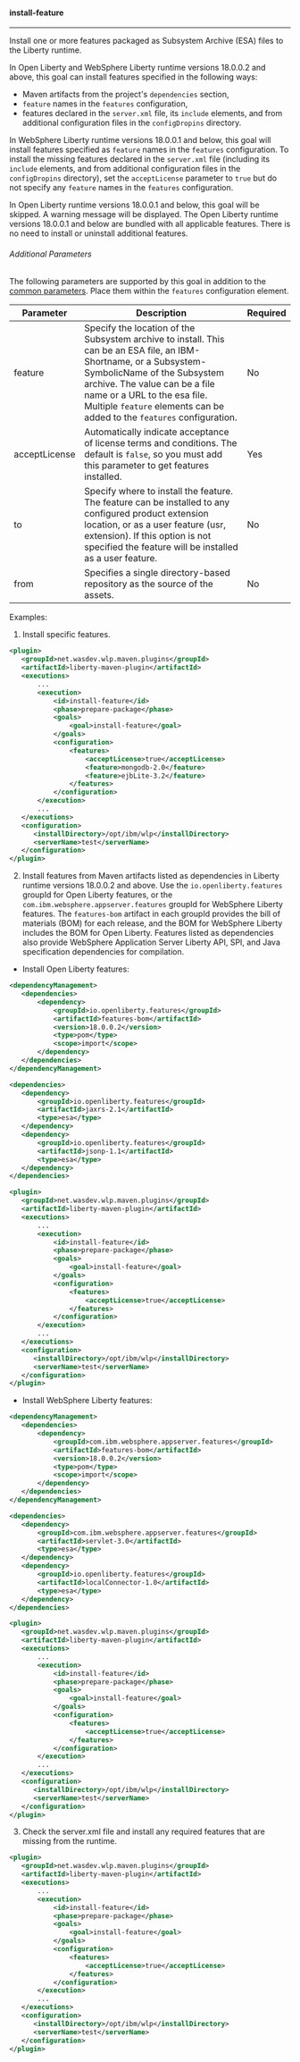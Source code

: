 #### install-feature
---
Install one or more features packaged as Subsystem Archive (ESA) files to the Liberty runtime.

In Open Liberty and WebSphere Liberty runtime versions 18.0.0.2 and above, this goal can install features specified in the following ways:
* Maven artifacts from the project's `dependencies` section,
* `feature` names in the `features` configuration,
* features declared in the `server.xml` file, its `include` elements, and from additional configuration files in the `configDropins` directory.

In WebSphere Liberty runtime versions 18.0.0.1 and below, this goal will install features specified as `feature` names in the `features` configuration. To install the missing features declared in the `server.xml` file (including its `include` elements, and from additional configuration files in the `configDropins` directory), set the `acceptLicense` parameter to `true` but do not specify any `feature` names in the `features` configuration.

In Open Liberty runtime versions 18.0.0.1 and below, this goal will be skipped. A warning message will be displayed. The Open Liberty runtime versions 18.0.0.1 and below are bundled with all applicable features. There is no need to install or uninstall additional features.

###### Additional Parameters

The following parameters are supported by this goal in addition to the [common parameters](common-parameters.md#common-parameters). Place them within the `features` configuration element.

| Parameter | Description | Required |
| --------  | ----------- | -------  |
| feature | Specify the location of the Subsystem archive to install. This can be an ESA file, an IBM-Shortname, or a Subsystem-SymbolicName of the Subsystem archive. The value can be a file name or a URL to the esa file. Multiple `feature` elements can be added to the `features` configuration. | No |
| acceptLicense | Automatically indicate acceptance of license terms and conditions. The default is `false`, so you must add this parameter to get features installed. | Yes |
| to | Specify where to install the feature. The feature can be installed to any configured product extension location, or as a user feature (usr, extension). If this option is not specified the feature will be installed as a user feature. | No |
| from | Specifies a single directory-based repository as the source of the assets. | No |

Examples:

1. Install specific features.
 ```xml
<plugin>
    <groupId>net.wasdev.wlp.maven.plugins</groupId>
    <artifactId>liberty-maven-plugin</artifactId>
    <executions>
        ...
        <execution>
            <id>install-feature</id>
            <phase>prepare-package</phase>
            <goals>
                <goal>install-feature</goal>
            </goals>
            <configuration>
                <features>
                    <acceptLicense>true</acceptLicense>
                    <feature>mongodb-2.0</feature>
                    <feature>ejbLite-3.2</feature>
                </features>
            </configuration>
        </execution>
        ...
    </executions>
    <configuration>
       <installDirectory>/opt/ibm/wlp</installDirectory>
       <serverName>test</serverName>
    </configuration>
</plugin>
 ```

2. Install features from Maven artifacts listed as dependencies in Liberty runtime versions 18.0.0.2 and above. Use the `io.openliberty.features` groupId for Open Liberty features, or the `com.ibm.websphere.appserver.features` groupId for WebSphere Liberty features.  The `features-bom` artifact in each groupId provides the bill of materials (BOM) for each release, and the BOM for WebSphere Liberty includes the BOM for Open Liberty.  Features listed as dependencies also provide WebSphere Application Server Liberty API, SPI, and Java specification dependencies for compilation.

 * Install Open Liberty features:
 ```xml
<dependencyManagement>
    <dependencies>
        <dependency>
            <groupId>io.openliberty.features</groupId>
            <artifactId>features-bom</artifactId>
            <version>18.0.0.2</version>
            <type>pom</type>
            <scope>import</scope>
        </dependency>
    </dependencies>
</dependencyManagement>

<dependencies>
    <dependency>
        <groupId>io.openliberty.features</groupId>
        <artifactId>jaxrs-2.1</artifactId>
        <type>esa</type>
    </dependency>
    <dependency>
        <groupId>io.openliberty.features</groupId>
        <artifactId>jsonp-1.1</artifactId>
        <type>esa</type>
    </dependency>
</dependencies>

<plugin>
    <groupId>net.wasdev.wlp.maven.plugins</groupId>
    <artifactId>liberty-maven-plugin</artifactId>
    <executions>
        ...
        <execution>
            <id>install-feature</id>
            <phase>prepare-package</phase>
            <goals>
                <goal>install-feature</goal>
            </goals>
            <configuration>
                <features>
                    <acceptLicense>true</acceptLicense>
                </features>
            </configuration>
        </execution>
        ...
    </executions>
    <configuration>
       <installDirectory>/opt/ibm/wlp</installDirectory>
       <serverName>test</serverName>
    </configuration>
</plugin>
 ```
     
 * Install WebSphere Liberty features:
 ```xml
<dependencyManagement>
    <dependencies>
        <dependency>
            <groupId>com.ibm.websphere.appserver.features</groupId>
            <artifactId>features-bom</artifactId>
            <version>18.0.0.2</version>
            <type>pom</type>
            <scope>import</scope>
        </dependency>
    </dependencies>
</dependencyManagement>

<dependencies>
    <dependency>
        <groupId>com.ibm.websphere.appserver.features</groupId>
        <artifactId>servlet-3.0</artifactId>
        <type>esa</type>
    </dependency>
    <dependency>
        <groupId>io.openliberty.features</groupId>
        <artifactId>localConnector-1.0</artifactId>
        <type>esa</type>
    </dependency>
</dependencies>

<plugin>
    <groupId>net.wasdev.wlp.maven.plugins</groupId>
    <artifactId>liberty-maven-plugin</artifactId>
    <executions>
        ...
        <execution>
            <id>install-feature</id>
            <phase>prepare-package</phase>
            <goals>
                <goal>install-feature</goal>
            </goals>
            <configuration>
                <features>
                    <acceptLicense>true</acceptLicense>
                </features>
            </configuration>
        </execution>
        ...
    </executions>
    <configuration>
       <installDirectory>/opt/ibm/wlp</installDirectory>
       <serverName>test</serverName>
    </configuration>
</plugin>
 ```

3. Check the server.xml file and install any required features that are missing from the runtime.
 ```xml
<plugin>
    <groupId>net.wasdev.wlp.maven.plugins</groupId>
    <artifactId>liberty-maven-plugin</artifactId>
    <executions>
        ...
        <execution>
            <id>install-feature</id>
            <phase>prepare-package</phase>
            <goals>
                <goal>install-feature</goal>
            </goals>
            <configuration>
                <features>
                    <acceptLicense>true</acceptLicense>
                </features>
            </configuration>
        </execution>
        ...
    </executions>
    <configuration>
       <installDirectory>/opt/ibm/wlp</installDirectory>
       <serverName>test</serverName>
    </configuration>
</plugin>
 ```
